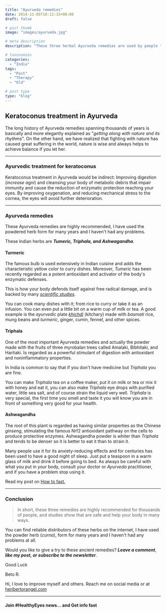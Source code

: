 ```yaml
---
title: "Ayurveda remedies"
date: 2014-11-05T18:12:33+00:00
draft: false

# post thumb
image: "images/ayurveda.jpg"

# meta description
description: "These three herbal Ayurveda remedies are used by people that want to improve or boost their protection against free radicals and aging."

# taxonomies
categories: 
  - "India"
tags:
  - "Post"
  - "Therapy"
  - "Old"

# post type
type: "blog"
---
```

Keratoconus treatment in Ayurveda
---------------------------------

The long history of Ayurveda remedies spanning thousands of years is basically and more elegantly explained as "_getting along with nature and its rhythms_". On the other hand, we have realized that fighting with nature has caused great suffering in the world, nature is wise and always helps to achieve balance if you let her.

* * *

### Ayurvedic treatment for keratoconus

Keratoconus treatment in Ayurveda would be indirect: Improving digestion (_increase agni_) and cleansing your body of metabolic debris that impair immunity and cause the reduction of enzymatic protection reaching your eyes. By improving oxygenation, and reducing mechanical stress to the cornea, the eyes will avoid further deterioration.

* * *

### Ayurveda remedies

These Ayurveda remedies are highly recommended, I have used the powdered herb form for many years and I haven't had any problems.

These Indian herbs are _**Tumeric, Triphala, and Ashwagandha**_.

#### Turmeric

The famous bulb is used extensively in Indian cuisine and adds the characteristic yellow color to curry dishes. Moreover, _Tumeric_ has been recently regarded as a potent antioxidant and activator of the body's enzymatic defenses.

This is how your body defends itself against free radical damage, and is backed by many [_scientific studies_](https://www.ncbi.nlm.nih.gov/pubmed/26342520).

You can cook many dishes with it; from rice to curry or take it as an infusion. You can even put a little bit on a warm cup of milk or tea. A good example is the _ayurvedic_ plate [_khichdi_](https://ayurveda-foryou.com/treat/khichari.html) (kitchary) made with _basmati_ rice, mung beans and _turmeric_, ginger, cumin, fennel, and other spices.

#### Triphala

One of the most important Ayurveda remedies and actually the powder made with the fruits of three myrobalan trees called Amalaki, Bibhitaki, and Haritaki. Is regarded as a powerful stimulant of digestion with antioxidant and noninflammatory properties.

In India is common to say that if you don't have medicine but _Triphala_ you are fine.

You can make _Triphala_ tea on a coffee maker, put it on milk or tea or mix it with honey and eat it, you can also make _Triphala_ eye drops with purified water, little sea salt, and of course strain the liquid very well. _Triphala_ is very special, the first time you smell and taste it you will know you are in front of something very good for your health.

#### Ashwagandha

The root of this plant is regarded as having similar properties as the Chinese _ginseng_, stimulating the famous Nrf2 antioxidant pathway on the cells to produce protective enzymes. Ashwagandha powder is whiter than _Triphala_ and tends to be denser so it is better to eat it than to strain it.

Many people use it for its anxiety-reducing effects and for centuries has been used to have a good night of sleep. Just put a teaspoon in a warm glass of milk and drink it before going to bed. As always be careful with what you put in your body, consult your doctor or _Ayurveda_ practitioner, and if you have a problem stop using it.

Read my post on [How to fast.](../how-to-fast/)

* * *

### Conclusion

>In short, these three remedies are highly recommended for thousands of people, and studies show that are safe and help your body in many ways.

You can find reliable distributors of these herbs on the internet, I have used the powder herb (_curna_), form for many years and I haven't had any problems at all.

Would you like to give a try to these ancient remedies? _**Leave a comment**_, _**like my post, or subscribe to the newsletter**_.

Good Luck

Beto R.

Hi, I love to improve myself and others. Reach me on social media or at [heribertorangel.com](https://www.heribertorangel.com)

* * *

#### Join #HealthyEyes news... and Get info fast